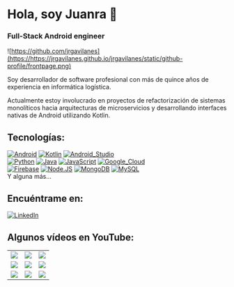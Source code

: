 # Hola, soy Juanra 👋
### Full-Stack Android engineer

![https://github.com/jrgavilanes](https://https://jrgavilanes.github.io/jrgavilanes/static/github-profile/frontpage.png)

Soy desarrollador de software profesional con más de quince años de experiencia en informática logística.

Actualmente estoy involucrado en proyectos de refactorización de sistemas monolíticos hacia arquitecturas de microservicios y desarrollando interfaces nativas de Android utilizando Kotlin.

## Tecnologías:
[![Android](https://img.shields.io/badge/Android-3DDC84?style=for-the-badge&logo=android&logoColor=white&labelColor=101010)]()
[![Kotlin](https://img.shields.io/badge/Kotlin-0095D5?style=for-the-badge&logo=kotlin&logoColor=white&labelColor=101010)]()
[![Android_Studio](https://img.shields.io/badge/Android_Studio-3DDC84?style=for-the-badge&logo=android-studio&logoColor=white&labelColor=101010)]()
</br>
[![Python](https://img.shields.io/badge/Python-yellow?style=for-the-badge&logo=python&logoColor=white&labelColor=101010)]()
[![Java](https://img.shields.io/badge/Java-007396?style=for-the-badge&logo=java&logoColor=white&labelColor=101010)]()
[![JavaScript](https://img.shields.io/badge/JavaScript-F7DF1E?style=for-the-badge&logo=javascript&logoColor=white&labelColor=101010)]()
[![Google_Cloud](https://img.shields.io/badge/Google_Cloud-4285F4?style=for-the-badge&logo=googlecloud&logoColor=white&labelColor=101010)]()
</br>
[![Firebase](https://img.shields.io/badge/Firebase-FFCA28?style=for-the-badge&logo=firebase&logoColor=white&labelColor=101010)]()
[![Node.JS](https://img.shields.io/badge/Node.JS-339933?style=for-the-badge&logo=node.js&logoColor=white&labelColor=101010)]()
[![MongoDB](https://img.shields.io/badge/MongoDB-47A248?style=for-the-badge&logo=mongodb&logoColor=white&labelColor=101010)]()
[![MySQL](https://img.shields.io/badge/MySQL-4479A1?style=for-the-badge&logo=mysql&logoColor=white&labelColor=101010)]()
</br>
Y alguna más...

## Encuéntrame en:

[![LinkedIn](https://img.shields.io/badge/LinkedIn-jrgavilanes-0077B5?style=for-the-badge&logo=linkedin&logoColor=white&labelColor=101010)](https://www.linkedin.com/in/juan-ramón-gavilanes-sánchez-50b3ba167)

## Algunos vídeos en YouTube:

<table style="width:100%">
<tr>
<td>
<a href="https://youtu.be/Kp4Mvapo5kc">
<img src="http://i3.ytimg.com/vi/Kp4Mvapo5kc/maxresdefault.jpg">
</a>
</td>
<td>
<a href="https://youtu.be/-pWSQYpkkjk">
<img src="http://i3.ytimg.com/vi/-pWSQYpkkjk/maxresdefault.jpg">
</a>
</td>
<td>
<a href="https://youtu.be/pFyAu4R684s">
<img src="http://i3.ytimg.com/vi/pFyAu4R684s/maxresdefault.jpg">
</a>
</td>
</tr>
<tr>
<td>
<a href="https://youtu.be/SavaU66KxQY">
<img src="http://i3.ytimg.com/vi/SavaU66KxQY/maxresdefault.jpg">
</a>
</td>
<td>
<a href="https://youtu.be/GoAxsdg0Xbs">
<img src="http://i3.ytimg.com/vi/GoAxsdg0Xbs/maxresdefault.jpg">
</a>
</td>
<td>
<a href="https://youtu.be/96B6gZV3Vwk">
<img src="http://i3.ytimg.com/vi/96B6gZV3Vwk/maxresdefault.jpg">
</a>
</td>
</tr>
<tr>
<td>
<a href="https://youtu.be/BQaxPwZWboA">
<img src="http://i3.ytimg.com/vi/BQaxPwZWboA/maxresdefault.jpg">
</a>
</td>
<td>
<a href="https://youtu.be/Wfh0FYR0z6I">
<img src="http://i3.ytimg.com/vi/Wfh0FYR0z6I/maxresdefault.jpg">
</a>
</td>
<td>
<a href="https://youtu.be/ebQphhLpJG0">
<img src="http://i3.ytimg.com/vi/ebQphhLpJG0/maxresdefault.jpg">
</a>
</td>
</tr>
</table>
